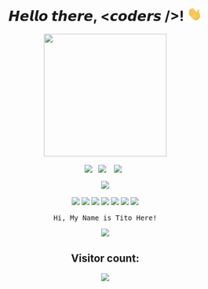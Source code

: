 <div>
<h1 align="center"> 𝙃𝙚𝙡𝙡𝙤 𝙩𝙝𝙚𝙧𝙚, <𝙘𝙤𝙙𝙚𝙧𝙨 />! <img src="https://raw.githubusercontent.com/ABSphreak/ABSphreak/master/gifs/Hi.gif" width="30px"></h1>

<p align="center">
<a href="willdoescode"><img src="https://avatars2.githubusercontent.com/u/46318667?s=460&u=91d5cdf91250329bebd32852bcf5f4f9bff9d2ec&v=4" width="250" height="250"></a>
</p>



<p align="center">
<a href="https://www.reddit.com/user/mynameistito"><img src="https://cdn.jsdelivr.net/npm/simple-icons@v3/icons/reddit.svg" width="22"/></a> &nbsp;
<a href="https://twitter.com/mynameistito"><img src="https://user-images.githubusercontent.com/25087769/87172407-de83e180-c2dc-11ea-9479-a894758266c3.png"/></a> &nbsp;&nbsp;
<a href="mailto:tito@killzone.gg"><img src="https://user-images.githubusercontent.com/25087769/87174308-a4680f00-c2df-11ea-90b0-5fa1fa76d2f1.png"/></a> &nbsp
<br>
</p>

<p align="center">
<a href="https://paypal.me/mynameistito"><img src="https://img.shields.io/badge/paypal-donate-success.svg?style=for-the-badge"></a>
<br>
</p>

<p align="center">
<a href="https://www.javascript.com/"><img src="https://img.shields.io/badge/-JavaScript-black?style=flat-square&logo=javascript"></a>
<a href="https://nodejs.org/en/"><img src="https://img.shields.io/badge/-Nodejs-black?style=flat-square&logo=Node.js"></a>
<a href="https://www.python.org/"><img src="https://img.shields.io/badge/-Python-black?style=flat-square&logo=Python"></a>
<a href="https://www.java.com/en/"><img src="https://img.shields.io/badge/-java-E34A86?style=flat-square&logo=java"></a>
<a href="https://git-scm.com/"><img src="https://img.shields.io/badge/-Git-black?style=flat-square&logo=git"></a>
<a href="https://github.com/"><img src="https://img.shields.io/badge/-GitHub-181717?style=flat-square&logo=github"></a>
<a href="https://www.apple.com/macos/catalina/"><img src="https://img.shields.io/badge/OS-macOS-informational?style=flat-square&logo=apple&logoColor=white"></a>
</p>

<p align="center"> <samp>Hi, My Name is Tito Here!</samp> 
<br>



<p align="center"><img src="https://github-readme-stats.vercel.app/api?username=mynameistito&show_icons=true&hide_border=false&line_height=20&title_color=ea4aed&icon_color=1b93c9&show_owner=true"></p>


<h2 align="center">Visitor count: </h2>

<p align="center"> 
  <img src="http://profile-counter.glitch.me/mynameistito/count.svg" />
</p>
</div>
